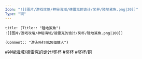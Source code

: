 ```yaml
---
Icon: "![[图片/游戏攻略/神秘海域/德雷克的诡计/奖杯/陸地鯊魚.png|30]]"
Type: "铜"
---
```

```ad-common-bronze-trophy
title: (Title:: "陸地鯊魚")
![[图片/游戏攻略/神秘海域/德雷克的诡计/奖杯/陸地鯊魚.png|100]]

(Comment:: "游泳時打倒20個敵人")
```

#神秘海域/德雷克的诡计/奖杯 #奖杯 #奖杯/铜
